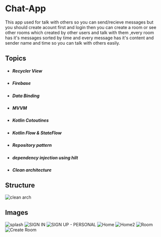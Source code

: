 # **Chat-App**
This app used for talk with others so you can send/recieve messages but you should create acount first and login then you can create a room or see other rooms which created by other users and talk with them ,every room has it's messages sorted by time and every message has it's content and sender name and time so you can talk with others easily.

## **Topics**
+ ##### Recycler View
+ ##### Firebase
+ ##### Data Binding
+ ##### MVVM
+ ##### Kotlin Cotoutines
+ ##### Kotlin Flow & StateFlow
+ ##### Repository pattern
+ ##### dependency injection using hilt
+ ##### Clean architecture

## **Structure**
![clean arch](https://github.com/Mohamed00-Hany/Chat-App/assets/123842448/03ad3bfb-9bd5-4d36-aed1-ff58a5274bf3)

## **Images**
![splash](https://github.com/Mohamed00-Hany/Chat-App/assets/123842448/0d7882b2-6c7a-4e8d-aa73-5ff4abba3f1d)
![SIGN IN](https://github.com/Mohamed00-Hany/Chat-App/assets/123842448/dece7d58-e92e-48e3-8763-d3b3b9b79e77)
![SIGN UP - PERSONAL](https://github.com/Mohamed00-Hany/Chat-App/assets/123842448/d4533967-7537-40ef-92eb-22661e91b703)
![Home](https://github.com/Mohamed00-Hany/Chat-App/assets/123842448/ad246b58-d171-4ca9-afbc-f670c0c63a2a)
![Home2](https://github.com/Mohamed00-Hany/Chat-App/assets/123842448/84407046-266b-4efc-8659-807ff9471f45)
![Room](https://github.com/Mohamed00-Hany/Chat-App/assets/123842448/f885458b-7e8e-430f-a911-81627a550b4f)
![Create Room](https://github.com/Mohamed00-Hany/Chat-App/assets/123842448/aa87b6b5-97b8-4c2e-8c67-67bad493428d)




